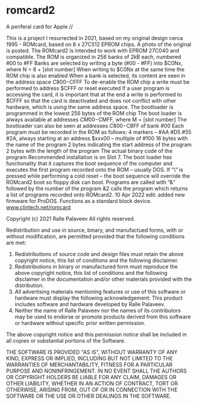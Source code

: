 # romcard2
A periferal card for Apple //

This is a project I resurrected in 2021, based on my original design cerca 1995 - ROMcard, based on 8 x 27C512 EPROM chips. A photo of the original is posted.
The ROMcard2 is intended to work with EPROM 27C040 and compatible. 
The ROM is organized in 256 banks of 2kB each, numbered #00 to #FF
Banks are selected by writing a byte (#00 - #FF) into $C0Nx, where N = 8 + [slot number]
When writing to $C0Nx at the same time the ROM chip is also enabled
When a bank is selected, its content are seen in the address space $C800-$CFFF
To de-enable the ROM chip a write must be performed to address $CFFF or reset executed
If a user program is accessing the card, it is important that at the end a write is performed to $CFFF so that the card is deactivated and does not conflict with other hardware, which is using the same address space.
The bootloader is programmed in the lowest 256 bytes of the ROM chip
The boot loader is always available at addresses $CM00-$CMFF, where M = [slot number]
The bootloader can also be seen at addresses $C800-$C8FF of bank #00
Each program must be recorded in the ROM as follows:
4 markers – #AA #D5 #55 #2A, always starting at an address $xxx00 – multiple of #100 
16 bytes with the name of the program
2 bytes indicating the start address of the program
2 bytes with the length of the program
The actual binary code of the program
Recommended installation is on Slot 7.
The boot loader has functionality that it captures the boot sequence of the computer and executes the first program recorded onto the ROM – usually DOS.
If ”\” is pressed while performing a cold reset – the boot sequence will override the ROMcard2 boot so floppy disk can boot.
Programs are called with “&” followed by the number of the program
&2 calls the program which returns a list of programs recorded onto ROMcard2.
10 Apr 2022 edit: added new firmware for ProDOS. Functions as a standard block device.
www.clintech.net/romcard

Copyright (c) 2021 Ralle Palaveev
All rights reserved.

Redistribution and use in source, binary, and manufactued forms, with or without
modification, are permitted provided that the following conditions are met:
1. Redistributions of source code and design files must retain the above copyright
   notice, this list of conditions and the following disclaimer.
2. Redistributions in binary or manufactured form must reproduce the above copyright
   notice, this list of conditions and the following disclaimer in the
   documentation and/or other materials provided with the distribution.
3. All advertising materials mentioning features or use of this software
   or hardware must display the following acknowledgement:
   This product includes software and hardware developed by Ralle Palaveev.
4. Neither the name of Ralle Palaveev nor the
   names of its contributors may be used to endorse or promote products
   derived from this software or hardware without specific prior written permission.

The above copyright notice and this permission notice shall be included in all
copies or substantial portions of the Software.

THE SOFTWARE IS PROVIDED "AS IS", WITHOUT WARRANTY OF ANY KIND, EXPRESS OR
IMPLIED, INCLUDING BUT NOT LIMITED TO THE WARRANTIES OF MERCHANTABILITY,
FITNESS FOR A PARTICULAR PURPOSE AND NONINFRINGEMENT. IN NO EVENT SHALL THE
AUTHORS OR COPYRIGHT HOLDERS BE LIABLE FOR ANY CLAIM, DAMAGES OR OTHER
LIABILITY, WHETHER IN AN ACTION OF CONTRACT, TORT OR OTHERWISE, ARISING FROM,
OUT OF OR IN CONNECTION WITH THE SOFTWARE OR THE USE OR OTHER DEALINGS IN THE
SOFTWARE.
